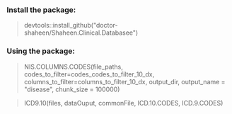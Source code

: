 ### Install the package:
> devtools::install_github("doctor-shaheen/Shaheen.Clinical.Databasee")

### Using the package:
> NIS.COLUMNS.CODES(file_paths, codes_to_filter=codes_codes_to_filter_10_dx,
                  columns_to_filter=columns_to_filter_10_dx,
                  output_dir, output_name = "disease", chunk_size = 100000)

> ICD9.10(files, dataOuput, commonFile, ICD.10.CODES, ICD.9.CODES)









